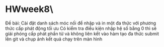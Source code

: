 # HWweek8\
Đề bài:
Cài đặt danh sách móc nối để nhập và in một đa thức với phương thức cấp phát động tối ưu 
Có kiểm tra điều kiện nhập hệ số bằng 0 thì sẽ giải phóng cấp phát phần tử và không liên kết vào hàm tạo đa thức 
submit lên git và chụp ảnh kết quả chạy trên màn hình 